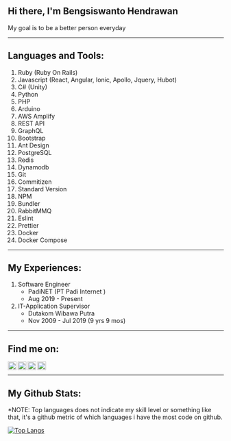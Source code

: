 ## Hi there, I'm Bengsiswanto Hendrawan

My goal is to be a better person everyday

---

## Languages and Tools:

1. Ruby (Ruby On Rails)
1. Javascript (React, Angular, Ionic, Apollo, Jquery, Hubot)
1. C# (Unity)
1. Python
1. PHP
1. Arduino
1. AWS Amplify
1. REST API
1. GraphQL
1. Bootstrap
1. Ant Design
1. PostgreSQL
1. Redis
1. Dynamodb
1. Git
1. Commitizen
1. Standard Version
1. NPM
1. Bundler
1. RabbitMMQ
1. Eslint
1. Prettier
1. Docker
1. Docker Compose

<!-- <code><img height="20" src="https://raw.githubusercontent.com/github/explore/80688e429a7d4ef2fca1e82350fe8e3517d3494d/topics/javascript/javascript.png"></code>
<code><img height="20" src="https://raw.githubusercontent.com/github/explore/80688e429a7d4ef2fca1e82350fe8e3517d3494d/topics/typescript/typescript.png"></code>
<code><img height="20" src="https://raw.githubusercontent.com/github/explore/80688e429a7d4ef2fca1e82350fe8e3517d3494d/topics/react/react.png"></code>
<code><img height="20" src="https://raw.githubusercontent.com/github/explore/5c058a388828bb5fde0bcafd4bc867b5bb3f26f3/topics/graphql/graphql.png"></code>
<code><img height="20" src="https://raw.githubusercontent.com/github/explore/80688e429a7d4ef2fca1e82350fe8e3517d3494d/topics/nodejs/nodejs.png"></code> -->

---

## My Experiences:

1. Software Engineer
   - PadiNET (PT Padi Internet )
   - Aug 2019 - Present
1. IT-Application Supervisor
   - Dutakom Wibawa Putra
   - Nov 2009 - Jul 2019 (9 yrs 9 mos)

---

## Find me on:

[<img align="left" alt="CharalambosIoannou | Mail" width="20px" src="https://cdn.jsdelivr.net/npm/simple-icons@v3/icons/gmail.svg" />][mail]
[<img align="left" alt="bengsiswantoh | LinkedIn" width="20px" src="https://cdn.jsdelivr.net/npm/simple-icons@v3/icons/linkedin.svg" />][linkedin]
[<img align="left" alt="bengsiswantoh | Instagram" width="20px" src="https://cdn.jsdelivr.net/npm/simple-icons@v3/icons/instagram.svg" />][instagram]
[<img align="left" alt="bengsiswantoh | YouTube" width="20px" src="https://cdn.jsdelivr.net/npm/simple-icons@v3/icons/youtube.svg" />][youtube]

<br />

---

## My Github Stats:

\*NOTE: Top languages does not indicate my skill level or something like that, it's a github metric of which languages i have the most code on github.

[![Top Langs](https://github-readme-stats.mightiesthero.vercel.app/api/top-langs/?username=bengsiswantoh)](https://github.com/bengsiswantoh/github-readme-stats)

[mail]: mailto:bengsiswantoh@gmail.com
[linkedin]: https://www.linkedin.com/in/bengsiswanto-hendrawan
[youtube]: https://www.youtube.com/channel/UCqxXmZPBZfuHVMzPHprDkPg
[instagram]: https://instagram.com/bengsiswantoh
